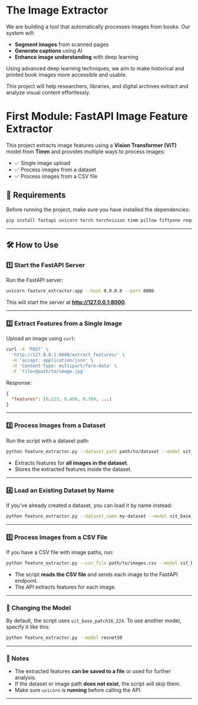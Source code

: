 # The Image Extractor  

We are building a tool that automatically processes images from books. Our system will:  

- **Segment images** from scanned pages  
- **Generate captions** using AI  
- **Enhance image understanding** with deep learning  

Using advanced deep learning techniques, we aim to make historical and printed book images more accessible and usable.  

This project will help researchers, libraries, and digital archives extract and analyze visual content effortlessly. 

# **First Module: FastAPI Image Feature Extractor**

This project extracts image features using a **Vision Transformer (ViT)** model from **Timm** and provides multiple ways to process images:

- ✅ Single image upload
- ✅ Process images from a dataset
- ✅ Process images from a CSV file

## **📌 Requirements**

Before running the project, make sure you have installed the dependencies:
```bash
pip install fastapi uvicorn torch torchvision timm pillow fiftyone requests
```

---

## **🛠️ How to Use**

### **1️⃣ Start the FastAPI Server**

Run the FastAPI server:
```bash
uvicorn feature_extractor:app --host 0.0.0.0 --port 8000
```
This will start the server at **http://127.0.0.1:8000**.

---

### **2️⃣ Extract Features from a Single Image**

Upload an image using `curl`:
```bash
curl -X 'POST' \
  'http://127.0.0.1:8000/extract_features/' \
  -H 'accept: application/json' \
  -H 'Content-Type: multipart/form-data' \
  -F 'file=@path/to/image.jpg'
```
Response:
```json
{
  "features": [0.123, 0.456, 0.789, ...]
}
```

---

### **3️⃣ Process Images from a Dataset**
Run the script with a dataset path:
```bash
python feature_extractor.py --dataset_path path/to/dataset --model vit_base_patch16_224
```
- Extracts features for **all images in the dataset**.
- Stores the extracted features inside the dataset.

---

### **4️⃣ Load an Existing Dataset by Name**
If you've already created a dataset, you can load it by name instead:
```bash
python feature_extractor.py --dataset_name my-dataset --model vit_base_patch16_224
```

---

### **5️⃣ Process Images from a CSV File**
If you have a CSV file with image paths, run:
```bash
python feature_extractor.py --csv_file path/to/images.csv --model vit_base_patch16_224
```
- The script **reads the CSV file** and sends each image to the FastAPI endpoint.
- The API extracts features for each image.

---

### **🔧 Changing the Model**
By default, the script uses `vit_base_patch16_224`. To use another model, specify it like this:
```bash
python feature_extractor.py --model resnet50
```

---

### **📌 Notes**
- The extracted features **can be saved to a file** or used for further analysis.
- If the dataset or image path **does not exist**, the script will skip them.
- Make sure `uvicorn` is **running** before calling the API.

---

